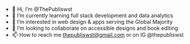 - 👋 Hi, I’m @ThePubliswst
- 🌱 I’m currently learning full stack development and data analytics
- 👀 I’m interested in web design & apps serving the Global Majority
- 💞️ I’m looking to collaborate on accessible designs and book editing
- 📫 How to reach me thepubliswst@gmail.com or on IG @thepubliswst

<!---
ThePubliswst/ThePubliswst is a ✨ special ✨ repository because its `README.md` (this file) appears on your GitHub profile.
You can click the Preview link to take a look at your changes.
--->
